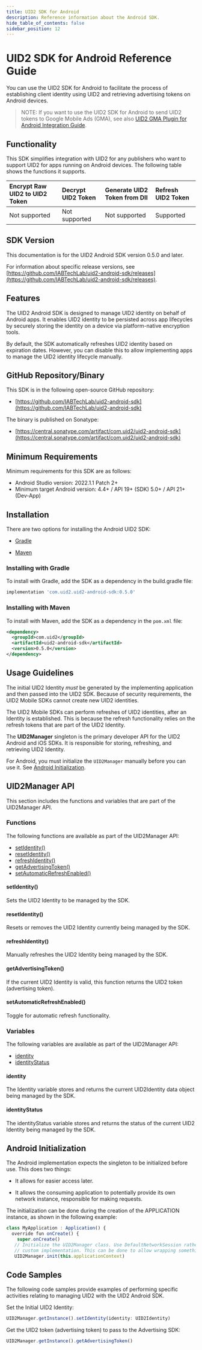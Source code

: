 ```yaml
---
title: UID2 SDK for Android
description: Reference information about the Android SDK.
hide_table_of_contents: false
sidebar_position: 12
---
```


# UID2 SDK for Android Reference Guide

<!-- This guide includes the following information:

- [Functionality](#functionality)
- [SDK Version](#sdk-version)
- [Features](#features)
- [GitHub Repository/Binary](#github-repositorybinary)
- [Minimum Requirements](#minimum-requirements)
- [Installation](#installation)
  -  [Installing with Gradle ](#installing-with-gradle)
  -  [Installing with Maven ](#installing-with-maven)
- [Usage Guidelines](#usage-guidelines)
- [UID2Manager API](#uid2manager-api)
  -  [Functions](#functions)
  -  [Variables](#variables)
- [Android Initialization](#android-initialization)
- [Code Samples](#code-samples) -->

You can use the UID2 SDK for Android to facilitate the process of establishing client identity using UID2 and retrieving advertising tokens on Android devices.

>NOTE: If you want to use the UID2 SDK for Android to send UID2 tokens to Google Mobile Ads (GMA), see also [UID2 GMA Plugin for Android Integration Guide](../guides/mobile-plugin-gma-android.md).

## Functionality

This SDK simplifies integration with UID2 for any publishers who want to support UID2 for apps running on Android devices. The following table shows the functions it supports.

| Encrypt Raw UID2 to UID2 Token | Decrypt UID2 Token | Generate UID2 Token from DII | Refresh UID2 Token |
| :--- | :--- | :--- | :--- |
| Not supported | Not supported | Not supported | Supported |

## SDK Version

<!-- As of 2023-07-15 -->

This documentation is for the UID2 Android SDK version 0.5.0 and later.

For information about specific release versions, see [https://github.com/IABTechLab/uid2-android-sdk/releases](https://github.com/IABTechLab/uid2-android-sdk/releases).

## Features

The UID2 Android SDK is designed to manage UID2 identity on behalf of Android apps. It enables UID2 identity to be persisted across app lifecycles by securely storing the identity on a device via platform-native encryption tools.

By default, the SDK automatically refreshes UID2 identity based on expiration dates. However, you can disable this to allow implementing apps to manage the UID2 identity lifecycle manually.

## GitHub Repository/Binary

This SDK is in the following open-source GitHub repository:

- [https://github.com/IABTechLab/uid2-android-sdk](https://github.com/IABTechLab/uid2-android-sdk)

The binary is published on Sonatype:

- [https://central.sonatype.com/artifact/com.uid2/uid2-android-sdk](https://central.sonatype.com/artifact/com.uid2/uid2-android-sdk)

## Minimum Requirements

Minimum requirements for this SDK are as follows:

- Android Studio version: 2022.1.1 Patch 2+
- Minimum target Android version: 4.4+ / API 19+ (SDK) 5.0+ / API 21+ (Dev-App)

<!-- See also: [Requirements](https://github.com/IABTechLab/uid2-android-sdk/blob/main/README.md#requirements). -->

## Installation

There are two options for installing the Android UID2 SDK:

-   [Gradle](#installing-with-gradle)

-  [ Maven](#installing-with-maven)

### Installing with Gradle

To install with Gradle, add the SDK as a dependency in the build.gradle
file:

``` javascript
implementation 'com.uid2.uid2-android-sdk:0.5.0'
```

### Installing with Maven 

To install with Maven, add the SDK as a dependency in the `pom.xml` file:

``` xml
<dependency> 
  <groupId>com.uid2</groupId> 
  <artifactId>uid2-android-sdk</artifactId> 
  <version>0.5.0</version> 
</dependency> 
```

## Usage Guidelines

The initial UID2 Identity *must* be generated by the implementing application and then passed into the UID2 SDK. Because of security requirements, the UID2 Mobile SDKs cannot create new UID2 identities.

The UID2 Mobile SDKs can perform refreshes of UID2 identities, after an Identity is established. This is because the refresh functionality relies on the refresh tokens that are part of the UID2 Identity.

The **UID2Manager** singleton is the primary developer API for the UID2 Android and iOS SDKs. It is responsible for storing, refreshing, and retrieving UID2 Identity.

For Android, you must initialize the `UID2Manager` manually before you can use it. See [Android Initialization](#android-initialization).

## UID2Manager API

This section includes the functions and variables that are part of the UID2Manager API.

### Functions

The following functions are available as part of the UID2Manager API:
- [setIdentity()](#setidentity)
- [resetIdentity()](#resetidentity)
- [refreshIdentity()](#refreshidentity)
- [getAdvertisingToken()](#getadvertisingtoken)
- [setAutomaticRefreshEnabled()](#setautomaticrefreshenabled)

#### setIdentity()

Sets the UID2 Identity to be managed by the SDK.

#### resetIdentity()

Resets or removes the UID2 Identity currently being managed by the SDK.

#### refreshIdentity()

Manually refreshes the UID2 Identity being managed by the SDK.

#### getAdvertisingToken()

If the current UID2 Identity is valid, this function returns the UID2 token (advertising token).

#### setAutomaticRefreshEnabled()

Toggle for automatic refresh functionality.

### Variables

The following variables are available as part of the UID2Manager API:

- [identity](#identity)
- [identityStatus](#identitystatus)

#### identity

The Identity variable stores and returns the current UID2Identity data object being managed by the SDK.

#### identityStatus

The identityStatus variable stores and returns the status of the current UID2 Identity being managed by the SDK.

## Android Initialization

The Android implementation expects the singleton to be initialized before use. This does two things:

-   It allows for easier access later.

-   It allows the consuming application to potentially provide its own network instance, responsible for making requests.

The initialization can be done during the creation of the APPLICATION instance, as shown in the following example:

``` javascript
class MyApplication : Application() {
  override fun onCreate() {
    super.onCreate()
   // Initialize the UID2Manager class. Use DefaultNetworkSession rather than providing our own
   // custom implementation. This can be done to allow wrapping something like OkHttp.
   UID2Manager.init(this.applicationContext)
```

## Code Samples

The following code samples provide examples of performing specific activities relating to managing UID2 with the UID2 Android SDK.

Set the Initial UID2 Identity:

``` javascript
UID2Manager.getInstance().setIdentity(identity: UID2Identity)
```

Get the UID2 token (advertising token) to pass to the Advertising SDK:

``` javascript
UID2Manager.getInstance().getAdvertisingToken()
```
